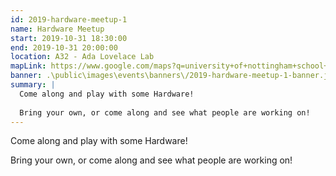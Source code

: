 ```yaml
---
id: 2019-hardware-meetup-1
name: Hardware Meetup
start: 2019-10-31 18:30:00
end: 2019-10-31 20:00:00
location: A32 - Ada Lovelace Lab
mapLink: https://www.google.com/maps?q=university+of+nottingham+school+of+computer+science&rlz=1C1CHBF_enGB843GB843&um=1&ie=UTF-8&sa=X&ved=0ahUKEwiYiomu1ebkAhVkQUEAHbShBvYQ_AUIEigB
banner: .\public\images\events\banners\/2019-hardware-meetup-1-banner.jpg
summary: |
  Come along and play with some Hardware! 
  
  Bring your own, or come along and see what people are working on!
---
```


Come along and play with some Hardware! 

Bring your own, or come along and see what people are working on!